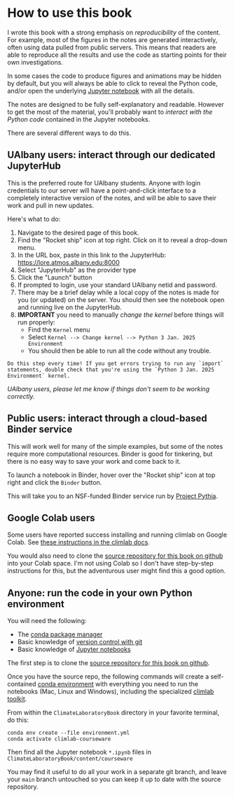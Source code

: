 # How to use this book

I wrote this book with a strong emphasis on *reproducibility* of the content.
For example, most of the figures in the notes are generated interactively,
often using data pulled from public servers. This means that readers are able
to reproduce all the results and use the code as starting points
for their own investigations.

In some cases the code to produce figures and animations may be hidden by default,
but you will always be able to click to reveal the Python code, and/or
open the underlying [Jupyter notebook][notebook] with all the details.

The notes are designed to be fully self-explanatory and readable.
However to get the most of the material, you'll probably want to
*interact with the Python code* contained in the Jupyter notebooks.

There are several different ways to do this.

## UAlbany users: interact through our dedicated JupyterHub

This is the preferred route for UAlbany students. Anyone with login credentials
to our server will have a point-and-click interface to a completely interactive
version of the notes, and will be able to save their work and pull in new updates.

Here's what to do:

1. Navigate to the desired page of this book.
2. Find the "Rocket ship" icon at top right. Click on it to reveal a drop-down menu.
3. In the URL box, paste in this link to the JupyterHub: <https://lore.atmos.albany.edu:8000>
4. Select "JupyterHub" as the provider type
5. Click the "Launch" button
6. If prompted to login, use your standard UAlbany netid and password.
7. There may be a brief delay while a local copy of the notes is made for you (or updated) on the server. You should then see the notebook open and running live on the JupyterHub.
8. **IMPORTANT** you need to manually *change the kernel* before things will run properly:
    - Find the `Kernel` menu
    - Select `Kernel --> Change kernel --> Python 3 Jan. 2025 Environment`
    - You should then be able to run all the code without any trouble.

```{note}
Do this step every time! If you get errors trying to run any `import` statements, double check that you're using the `Python 3 Jan. 2025 Environment` kernel.
```

*UAlbany users, please let me know if things don't seem to be working correctly.*

## Public users: interact through a cloud-based Binder service

This will work well for many of the simple examples,
but some of the notes require more computational resources.
Binder is good for tinkering, but there is no easy way to save your work and come back to it.

To launch a notebook in Binder, hover over the "Rocket ship" icon at top right and click the `Binder` button. 

This will take you to an NSF-funded Binder service run by [Project Pythia](https://projectpythia.org).

## Google Colab users

Some users have reported success installing and running climlab on Google Colab. 
See [these instructions in the climlab docs](https://climlab.readthedocs.io/en/latest/installation.html#installing-on-google-colab). 

You would also need to clone the [source repository for this book on github][repo] into your Colab space. 
I'm not using Colab so I don't have step-by-step instructions for this, but the adventurous user might find this a good option.

## Anyone: run the code in your own Python environment

You will need the following:

- The [conda package manager](https://docs.conda.io/en/latest/)
- Basic knowledge of [version control with git](https://git-scm.com)
- Basic knowledge of [Jupyter notebooks][notebook]

The first step is to clone the [source repository for this book on github][repo].

Once you have the source repo, the following commands will create a self-contained
[conda environment](https://docs.conda.io/projects/conda/en/latest/user-guide/concepts/environments.html)
with everything you need to run the notebooks (Mac, Linux and Windows),
including the specialized [climlab toolkit][climlab].

From within the `ClimateLaboratoryBook` directory in your favorite terminal, do this:

```
conda env create --file environment.yml
conda activate climlab-courseware
```

Then find all the Jupyter notebook `*.ipynb` files in `ClimateLaboratoryBook/content/courseware`

You may find it useful to do all your work in a separate git branch,
and leave your `main` branch untouched so you can keep it up to date with
the source repository.

[repo]: https://github.com/brian-rose/ClimateLaboratoryBook
[climlab]: https://github.com/climlab/climlab
[book]: https://brian-rose.github.io/ClimateLaboratoryBook/
[notebook]: https://jupyter-notebook.readthedocs.io/en/stable/

